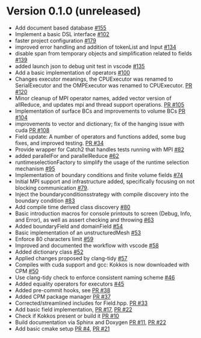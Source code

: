 # Version 0.1.0 (unreleased)
- Add document based database [#155](https://github.com/exasim-project/NeoFOAM/pull/155)
- Implement a basic DSL interface [#102](https://github.com/exasim-project/NeoFOAM/pull/102)
- faster project configuration [#179](https://github.com/exasim-project/NeoFOAM/pull/179)
- improved error handling and addition of tokenList and Input [#134](https://github.com/exasim-project/NeoFOAM/pull/134)
- disable span from temporary objects and simplification related to fields [#139](https://github.com/exasim-project/NeoFOAM/pull/139)
- added launch json to debug unit test in vscode [#135](https://github.com/exasim-project/NeoFOAM/pull/135)
- Add a basic implementation of operators [#100](https://github.com/exasim-project/NeoFOAM/pull/100)
- Changes executor meanings, the CPUExecutor was renamed to SerialExecutor and  the OMPExecutor was renamed to CPUExecutor. [PR #120](https://github.com/exasim-project/NeoFOAM/pull/120)
- Minor cleanup of MPI operator names, added vector version of allReduce, and updates mpi and thread support operations. [PR #105](https://github.com/exasim-project/NeoFOAM/pull/105)
- Implementation of surface BCs and improvements to volume BCs  [PR #104](https://github.com/exasim-project/NeoFOAM/pull/104)
- improvements to vector and dictionary; fix of the hanging issue with cuda  [PR #108](https://github.com/exasim-project/NeoFOAM/pull/108)
- Field update: A number of operators and functions added, some bug fixes, and improved testing. [PR #34](https://github.com/exasim-project/NeoFOAM/pull/34)
- Provide wrapper for Catch2 that handles tests running with MPI [#82](https://github.com/exasim-project/NeoFOAM/pull/82)
- added parallelFor and parallelReduce [#62](https://github.com/exasim-project/NeoFOAM/pull/62)
- runtimeselectionFactory to simplify the usage of the runtime selection mechanism  [#95](https://github.com/exasim-project/NeoFOAM/pull/95)
- Implementation of boundary conditions and finite volume fields [#74](https://github.com/exasim-project/NeoFOAM/pull/74)
- Initial MPI support and infrastructure added, specifically focusing on not blocking communication [#79](https://github.com/exasim-project/NeoFOAM/pull/79).
- Inject the boundaryconditionsstrategy with compile discovery into the boundary condition  [#83](https://github.com/exasim-project/NeoFOAM/pull/83)
- Add compile time derived class discovery [#80](https://github.com/exasim-project/NeoFOAM/pull/80)
- Basic introduction macros for console printouts to screen (Debug, Info, and Error), as well as assert checking and throwing [#63](https://github.com/exasim-project/NeoFOAM/pull/63)
- Added boundaryField and domainField [#54](https://github.com/exasim-project/NeoFOAM/pull/54)
- Basic implementation of an unstructuredMesh [#53](https://github.com/exasim-project/NeoFOAM/pull/53)
- Enforce 80 characters limit [#59](https://github.com/exasim-project/NeoFOAM/pull/59)
- Improved and documented the workflow with vscode [#58](https://github.com/exasim-project/NeoFOAM/pull/58)
- Added dictionary class [#52](https://github.com/exasim-project/NeoFOAM/pull/52)
- Applied changes proposed by clang-tidy [#57](https://github.com/exasim-project/NeoFOAM/pull/57)
- Compiles with cuda support and gcc: Kokkos is now downloaded with CPM [#50](https://github.com/exasim-project/NeoFOAM/pull/50)
- Use clang-tidy check to enforce consistent naming scheme [#46](https://github.com/exasim-project/NeoFOAM/pull/46)
- Added equality operators for executors [#45](https://github.com/exasim-project/NeoFOAM/pull/45)
- Added pre-commit hooks, see [PR #38](https://github.com/exasim-project/NeoFOAM/pull/38)
- Added CPM package manager [PR #37](https://github.com/exasim-project/NeoFOAM/pull/37)
- Corrected/streamlined includes for Field.hpp. [PR #33](https://github.com/exasim-project/NeoFOAM/pull/33)
- Add basic field implementation, [PR #17](https://github.com/exasim-project/NeoFOAM/pull/17), [PR #22](https://github.com/exasim-project/NeoFOAM/pull/22)
- Check if Kokkos present or build it [PR #10](https://github.com/exasim-project/NeoFOAM/pull/10)
- Build documentation via Sphinx and Doxygen [PR #11](https://github.com/exasim-project/NeoFOAM/pull/11), [PR #22](https://github.com/exasim-project/NeoFOAM/pull/22)
- Add basic cmake setup [PR #4](https://github.com/exasim-project/NeoFOAM/pull/4), [PR #21](https://github.com/exasim-project/NeoFOAM/pull/21)
